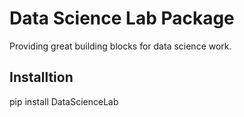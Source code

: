 # Data Science Lab Package
Providing great building blocks for data science work.

## Installtion
pip install DataScienceLab